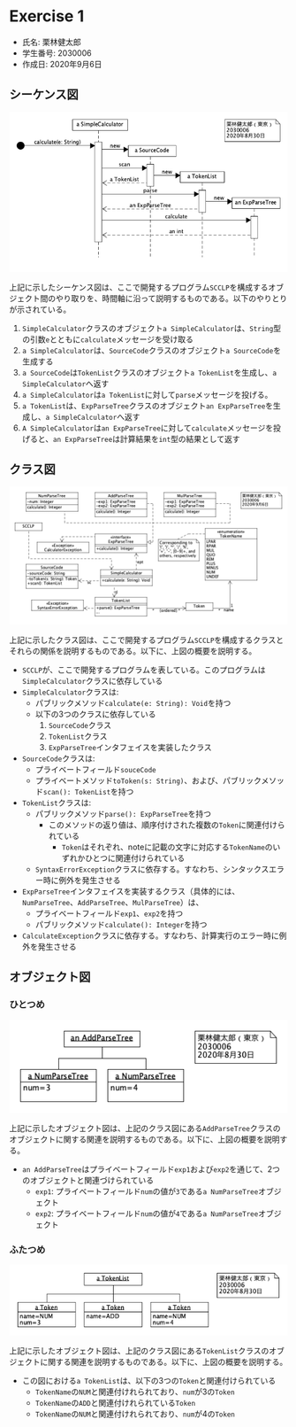 # Exercise 1

* 氏名: 栗林健太郎
* 学生番号: 2030006
* 作成日: 2020年9月6日

## シーケンス図

![](./SimpleCalculatorSequence1.png)

上記に示したシーケンス図は、ここで開発するプログラム`SCCLP`を構成するオブジェクト間のやり取りを、時間軸に沿って説明するものである。以下のやりとりが示されている。

1. `SimpleCalculator`クラスのオブジェクト`a SimpleCalculator`は、`String`型の引数`e`とともに`calculate`メッセージを受け取る
2. `a SimpleCalculator`は、`SourceCode`クラスのオブジェクト`a SourceCode`を生成する
3. `a SourceCode`は`TokenList`クラスのオブジェクト`a TokenList`を生成し、`a SimpleCalculator`へ返す
4. `a SimpleCalculator`は`a TokenList`に対して`parse`メッセージを投げる。
5. `a TokenList`は、`ExpParseTree`クラスのオブジェクト`an ExpParseTree`を生成し、`a SimpleCalculator`へ返す
6. `A SimpleCalculator`は`an ExpParseTree`に対して`calculate`メッセージを投げると、`an ExpParseTree`は計算結果を`int`型の結果として返す

## クラス図

![](./SCCLPClass2.png)

上記に示したクラス図は、ここで開発するプログラム`SCCLP`を構成するクラスとそれらの関係を説明するものである。以下に、上図の概要を説明する。

* `SCCLP`が、ここで開発するプログラムを表している。このプログラムは`SimpleCalculator`クラスに依存している
* `SimpleCalculator`クラスは:
  * パブリックメソッド`calculate(e: String): Void`を持つ
  * 以下の3つのクラスに依存している
    1. `SourceCode`クラス
    2. `TokenList`クラス
    3. `ExpParseTree`インタフェイスを実装したクラス
* `SourceCode`クラスは:
  * プライベートフィールド`souceCode`
  * プライベートメソッド`toToken(s: String)`、および、パブリックメソッド`scan(): TokenList`を持つ
* `TokenList`クラスは:
  * パブリックメソッド`parse(): ExpParseTree`を持つ
    * このメソッドの返り値は、順序付けされた複数の`Token`に関連付けられている
      * `Token`はそれぞれ、noteに記載の文字に対応する`TokenName`のいずれかひとつに関連付けられている
  * `SyntaxErrorException`クラスに依存する。すなわち、シンタックスエラー時に例外を発生させる
* `ExpParseTree`インタフェイスを実装するクラス（具体的には、`NumParseTree`、`AddParseTree`、`MulParseTree`）は、
  * プライベートフィールド`exp1`、`exp2`を持つ
  * パブリックメソッド`calculate(): Integer`を持つ
* `CalculateException`クラスに依存する。すなわち、計算実行のエラー時に例外を発生させる

## オブジェクト図

### ひとつめ

![](./SimpleCalculatorObject1.png)

上記に示したオブジェクト図は、上記のクラス図にある`AddParseTree`クラスのオブジェクトに関する関連を説明するものである。以下に、上図の概要を説明する。

* `an AddParseTree`はプライベートフィールド`exp1`および`exp2`を通じて、2つのオブジェクトと関連づけられている
  * `exp1`: プライベートフィールド`num`の値が`3`である`a NumParseTree`オブジェクト
  * `exp2`: プライベートフィールド`num`の値が`4`である`a NumParseTree`オブジェクト


### ふたつめ

![](./SimpleCalculatorObject2.png)

上記に示したオブジェクト図は、上記のクラス図にある`TokenList`クラスのオブジェクトに関する関連を説明するものである。以下に、上図の概要を説明する。

* この図における`a TokenList`は、以下の3つの`Token`と関連付けられている
  * `TokenName`の`NUM`と関連付けれられており、`num`が3の`Token`
  * `TokenName`の`ADD`と関連付けれられている`Token`
  * `TokenName`の`NUM`と関連付けれられており、`num`が4の`Token`
